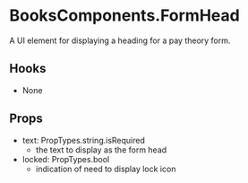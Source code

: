 # BooksComponents.FormHead

A UI element for displaying a heading for a pay theory form.

## Hooks

* None

## Props

* text: PropTypes.string.isRequired
  * the text to display as the form head 
* locked: PropTypes.bool
  * indication of need to display lock icon